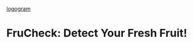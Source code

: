 [logogram](https://cdn.discordapp.com/attachments/1117384900132229251/1118482674953236490/frucheck-logo-removebg.png)

# FruCheck: Detect Your Fresh Fruit!
